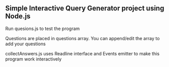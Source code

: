 ## Simple Interactive Query Generator project using Node.js

Run quesions.js to test the program
<node questions.js>

Questions are placed in questions array. You can append/edit the array to add your questions

collectAnswers.js uses Readline interface and Events emitter to make this program work interactively
